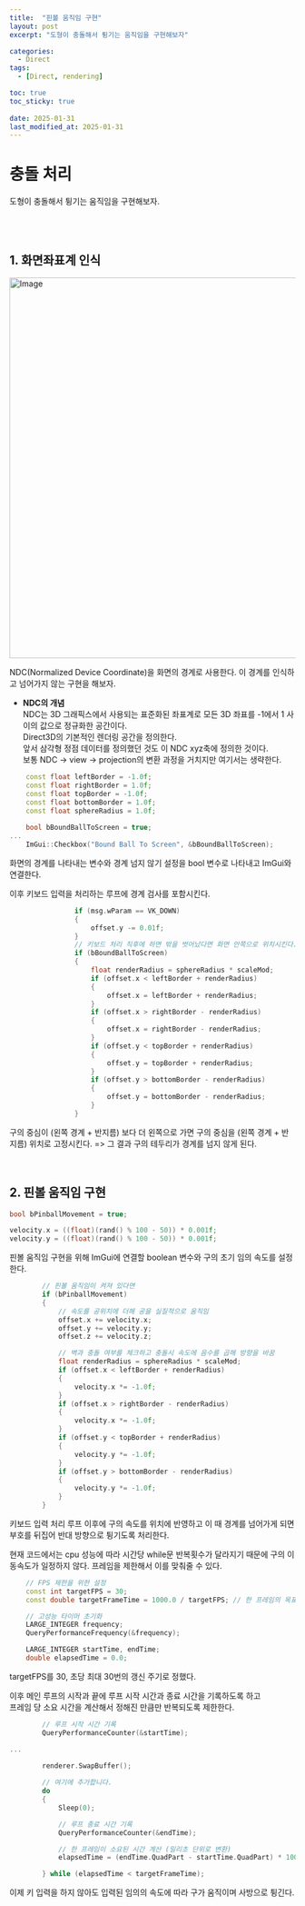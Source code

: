 ```yaml
---
title:  "핀볼 움직임 구현"
layout: post
excerpt: "도형이 충돌해서 튕기는 움직임을 구현해보자"

categories:
  - Direct
tags:
  - [Direct, rendering]

toc: true
toc_sticky: true
 
date: 2025-01-31
last_modified_at: 2025-01-31
---
```


# 충돌 처리

도형이 충돌해서 튕기는 움직임을 구현해보자.

<br>


<br>

## 1. 화면좌표계 인식

<img width="670" alt="Image" src="https://github.com/user-attachments/assets/41e4e995-c21b-4cfa-8a82-0b54e21723df" />

NDC(Normalized Device Coordinate)을 화면의 경계로 사용한다. 이 경계를 인식하고 넘어가지 않는 구현을 해보자.  
* <b>NDC의 개념</b>  
NDC는 3D 그래픽스에서 사용되는 표준화된 좌표계로 모든 3D 좌표를 -1에서 1 사이의 값으로 정규화한 공간이다.  
Direct3D의 기본적인 렌더링 공간을 정의한다.  
앞서 삼각형 정점 데이터를 정의했던 것도 이 NDC xyz축에 정의한 것이다.  
보통 NDC -> view -> projection의 변환 과정을 거치지만 여기서는 생략한다. 

~~~cpp
	const float leftBorder = -1.0f;
	const float rightBorder = 1.0f;
	const float topBorder = -1.0f;
	const float bottomBorder = 1.0f;
	const float sphereRadius = 1.0f;
	
	bool bBoundBallToScreen = true;
...
	ImGui::Checkbox("Bound Ball To Screen", &bBoundBallToScreen);
~~~

화면의 경계를 나타내는 변수와 경계 넘지 않기 설정을 bool 변수로 나타내고 ImGui와 연결한다.

이후 키보드 입력을 처리하는 루프에 경계 검사를 포함시킨다.
~~~cpp
				if (msg.wParam == VK_DOWN)
				{
					offset.y -= 0.01f;
				}
				// 키보드 처리 직후에 하면 밖을 벗어났다면 화면 안쪽으로 위치시킨다.( 화면을 벗어나지 않아야 한다면 )
				if (bBoundBallToScreen)
				{
					float renderRadius = sphereRadius * scaleMod;
					if (offset.x < leftBorder + renderRadius)
					{
						offset.x = leftBorder + renderRadius;
					}
					if (offset.x > rightBorder - renderRadius)
					{
						offset.x = rightBorder - renderRadius;
					}
					if (offset.y < topBorder + renderRadius)
					{
						offset.y = topBorder + renderRadius;
					}
					if (offset.y > bottomBorder - renderRadius)
					{
						offset.y = bottomBorder - renderRadius;
					}
				}
~~~
구의 중심이 (왼쪽 경계 + 반지름) 보다 더 왼쪽으로 가면
구의 중심을 (왼쪽 경계 + 반지름) 위치로 고정시킨다. => 그 결과 구의 테두리가 경계를 넘지 않게 된다.


<br>

## 2. 핀볼 움직임 구현

~~~cpp
bool bPinballMovement = true;

velocity.x = ((float)(rand() % 100 - 50)) * 0.001f;
velocity.y = ((float)(rand() % 100 - 50)) * 0.001f;
~~~

핀볼 움직임 구현을 위해 ImGui에 연결할 boolean 변수와 구의 초기 임의 속도를 설정한다.

~~~cpp
		// 핀볼 움직임이 켜져 있다면
		if (bPinballMovement)
		{
			// 속도를 공위치에 더해 공을 실질적으로 움직임
			offset.x += velocity.x;
			offset.y += velocity.y;
			offset.z += velocity.z;

			// 벽과 충돌 여부를 체크하고 충돌시 속도에 음수를 곱해 방향을 바꿈
			float renderRadius = sphereRadius * scaleMod;
			if (offset.x < leftBorder + renderRadius)
			{
				velocity.x *= -1.0f;
			}
			if (offset.x > rightBorder - renderRadius)
			{
				velocity.x *= -1.0f;
			}
			if (offset.y < topBorder + renderRadius)
			{
				velocity.y *= -1.0f;
			}
			if (offset.y > bottomBorder - renderRadius)
			{
				velocity.y *= -1.0f;
			}
		}
~~~
키보드 입력 처리 루프 이후에 구의 속도를 위치에 반영하고 이 때 경계를 넘어가게 되면 부호를 뒤집어 반대 방향으로 튕기도록 처리한다.  



현재 코드에서는 cpu 성능에 따라 시간당 while문 반복횟수가 달라지기 때문에 구의 이동속도가 일정하지 않다.
프레임을 제한해서 이를 맞춰줄 수 있다.

~~~cpp
	// FPS 제한을 위한 설정
	const int targetFPS = 30;
	const double targetFrameTime = 1000.0 / targetFPS; // 한 프레임의 목표 시간 (밀리초 단위)

	// 고성능 타이머 초기화
	LARGE_INTEGER frequency;
	QueryPerformanceFrequency(&frequency);

	LARGE_INTEGER startTime, endTime;
	double elapsedTime = 0.0;
~~~
targetFPS를 30, 초당 최대 30번의 갱신 주기로 정했다.

이후 메인 루프의 시작과 끝에 루프 시작 시간과 종료 시간을 기록하도록 하고  
프레임 당 소요 시간을 계산해서 정해진 만큼만 반복되도록 제한한다.
~~~cpp
		// 루프 시작 시간 기록
		QueryPerformanceCounter(&startTime);

...

		renderer.SwapBuffer();
		
		// 여기에 추가합니다.		
		do 
		{
			Sleep(0);

			// 루프 종료 시간 기록
			QueryPerformanceCounter(&endTime);

			// 한 프레임이 소요된 시간 계산 (밀리초 단위로 변환)
			elapsedTime = (endTime.QuadPart - startTime.QuadPart) * 1000.0 / frequency.QuadPart;

		} while (elapsedTime < targetFrameTime);
~~~


이제 키 입력을 하지 않아도 입력된 임의의 속도에 따라 구가 움직이며 사방으로 튕긴다.